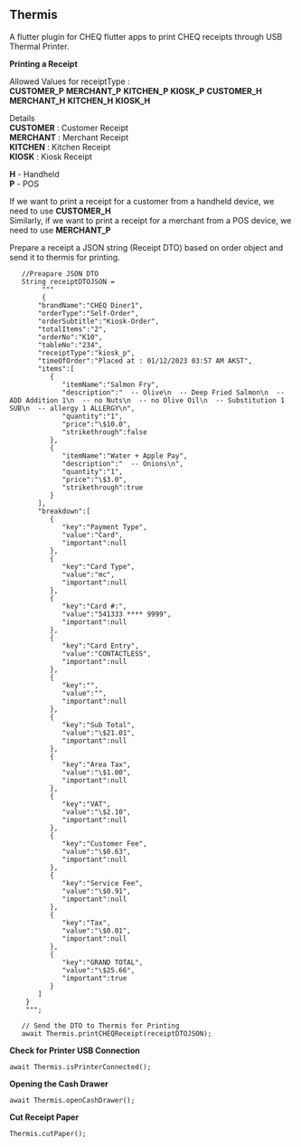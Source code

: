 
## Thermis

A flutter plugin for CHEQ flutter apps to print CHEQ receipts through USB Thermal Printer.

**Printing a Receipt**

Allowed Values for receiptType :  
**CUSTOMER_P** 
**MERCHANT_P** 
**KITCHEN_P**
**KIOSK_P**
**CUSTOMER_H**
**MERCHANT_H**
**KITCHEN_H**
**KIOSK_H**

Details  
**CUSTOMER** : Customer Receipt  
**MERCHANT** : Merchant Receipt  
**KITCHEN** : Kitchen Receipt  
**KIOSK** : Kiosk Receipt  
  
**H** -  Handheld  
**P** -  POS  
  
If we want to print a receipt for a customer from a handheld device, we need to use **CUSTOMER_H**  
Similarly, if we want to print a receipt for a merchant from a POS device, we need to use **MERCHANT_P** 

Prepare a receipt a JSON string (Receipt DTO) based on order object and send it to thermis for printing.

	   //Preapare JSON DTO   
	   String receiptDTOJSON = 
			""" 
			{
		   "brandName":"CHEQ Diner1",
		   "orderType":"Self-Order",
		   "orderSubtitle":"Kiosk-Order",
		   "totalItems":"2",
		   "orderNo":"K10",
		   "tableNo":"234",
		   "receiptType":"kiosk_p", 
		   "timeOfOrder":"Placed at : 01/12/2023 03:57 AM AKST",
		   "items":[
		      {
		         "itemName":"Salmon Fry",
		         "description":"  -- Olive\n  -- Deep Fried Salmon\n  -- ADD Addition 1\n  -- no Nuts\n  -- no Olive Oil\n  -- Substitution 1 SUB\n  -- allergy 1 ALLERGY\n",
		         "quantity":"1",
		         "price":"\$10.0",
		         "strikethrough":false
		      },
		      {
		         "itemName":"Water + Apple Pay",
		         "description":"  -- Onions\n",
		         "quantity":"1",
		         "price":"\$3.0",
		         "strikethrough":true
		      }
		   ],
		   "breakdown":[
		      {
		         "key":"Payment Type",
		         "value":"Card",
		         "important":null
		      },
		      {
		         "key":"Card Type",
		         "value":"mc",
		         "important":null
		      },
		      {
		         "key":"Card #:",
		         "value":"541333 **** 9999",
		         "important":null
		      },
		      {
		         "key":"Card Entry",
		         "value":"CONTACTLESS",
		         "important":null
		      },
		      {
		         "key":"",
		         "value":"",
		         "important":null
		      },
		      {
		         "key":"Sub Total",
		         "value":"\$21.01",
		         "important":null
		      },
		      {
		         "key":"Area Tax",
		         "value":"\$1.00",
		         "important":null
		      },
		      {
		         "key":"VAT",
		         "value":"\$2.10",
		         "important":null
		      },
		      {
		         "key":"Customer Fee",
		         "value":"\$0.63",
		         "important":null
		      },
		      {
		         "key":"Service Fee",
		         "value":"\$0.91",
		         "important":null
		      },
		      {
		         "key":"Tax",
		         "value":"\$0.01",
		         "important":null
		      },
		      {
		         "key":"GRAND TOTAL",
		         "value":"\$25.66",
		         "important":true
		      }
		   ]
		}
		""";

	   // Send the DTO to Thermis for Printing
       await Thermis.printCHEQReceipt(receiptDTOJSON);

**Check for Printer USB Connection**

    await Thermis.isPrinterConnected();

**Opening the Cash Drawer**

    await Thermis.openCashDrawer();

**Cut Receipt Paper**

    Thermis.cutPaper();
